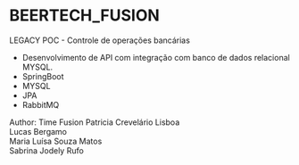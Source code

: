 # BEERTECH_FUSION



LEGACY POC - Controle de operações bancárias

- Desenvolvimento de API com integração com banco de dados relacional MYSQL.
- SpringBoot
- MYSQL
- JPA
- RabbitMQ


Author: Time Fusion
Patricia Crevelário Lisboa  
Lucas Bergamo  
Maria Luísa Souza Matos  
Sabrina Jodely Rufo  


